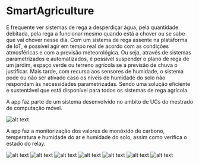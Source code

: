 # SmartAgriculture

É frequente ver sistemas de rega a desperdiçar água, pela quantidade debitada, pela rega a funcionar mesmo quando está a chover ou se sabe que vai chover nesse dia. Com um sistema de rega assente na plataforma de IoT, é possível agir em tempo real de acordo com as condições atmosféricas e com a previsão meteorológica. 
Ou seja, através de sistemas parametrizados e automatizados, é possível suspender o plano de rega de um jardim, espaço verde ou terreno agrícola se a previsão de chuva o justificar. Mais tarde, com recurso aos sensores de humidade, o sistema pode ou não ser ativado caso os níveis de humidade do solo não respondam às necessidades parametrizadas. Sendo uma solução eficiente e sustentável que está disponível para todos os sistemas de rega agrícola.

A app faz parte de um sistema desenvolvido no ambito de UCs do mestrado de computação móvel.

![alt text](https://github.com/TelmoSalvado/SmartAgriculture/blob/master/IMG_20210706_165851.jpg)

A app faz a monitorização dos valores de monóxido de carbono, temperatura e humidade do ar e humidade do solo, assim como verifica o estado do relay.

![alt text](https://github.com/TelmoSalvado/SmartAgriculture/blob/master/Screenshot_2021-07-06-16-58-56-427_pt.ipg.smartagriculture.jpg)
![alt text](https://github.com/TelmoSalvado/SmartAgriculture/blob/master/Screenshot_2021-07-06-16-58-58-439_pt.ipg.smartagriculture.jpg)
![alt text](https://github.com/TelmoSalvado/SmartAgriculture/blob/master/Screenshot_2021-07-06-16-59-00-310_pt.ipg.smartagriculture.jpg)
![alt text](https://github.com/TelmoSalvado/SmartAgriculture/blob/master/Screenshot_2021-07-06-16-59-03-580_pt.ipg.smartagriculture.jpg)
![alt text](https://github.com/TelmoSalvado/SmartAgriculture/blob/master/Screenshot_2021-07-06-16-58-58-439_pt.ipg.smartagriculture.jpg)
![alt text](https://github.com/TelmoSalvado/SmartAgriculture/blob/master/Screenshot_2021-07-06-16-59-15-633_pt.ipg.smartagriculture.jpg)
![alt text](https://github.com/TelmoSalvado/SmartAgriculture/blob/master/Screenshot_2021-07-06-16-59-18-357_pt.ipg.smartagriculture.jpg)



